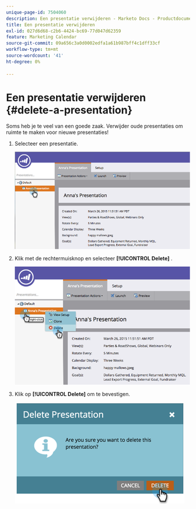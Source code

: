 ```yaml
---
unique-page-id: 7504060
description: Een presentatie verwijderen - Marketo Docs - Productdocumentatie
title: Een presentatie verwijderen
exl-id: 027d6d68-c2b6-4424-bc69-77d047d62359
feature: Marketing Calendar
source-git-commit: 09a656c3a0d0002edfa1a61b987bff4c1dff33cf
workflow-type: tm+mt
source-wordcount: '41'
ht-degree: 0%

---
```


# Een presentatie verwijderen {#delete-a-presentation}

Soms heb je te veel van een goede zaak. Verwijder oude presentaties om ruimte te maken voor nieuwe presentaties!

1. Selecteer een presentatie.

   ![](assets/image2015-3-26-12-3a26-3a41.png)

1. Klik met de rechtermuisknop en selecteer **[!UICONTROL Delete]** .

   ![](assets/image2015-3-26-12-3a26-3a51.png)

1. Klik op **[!UICONTROL Delete]** om te bevestigen.

   ![](assets/image2015-3-20-16-3a21-3a10.png)
